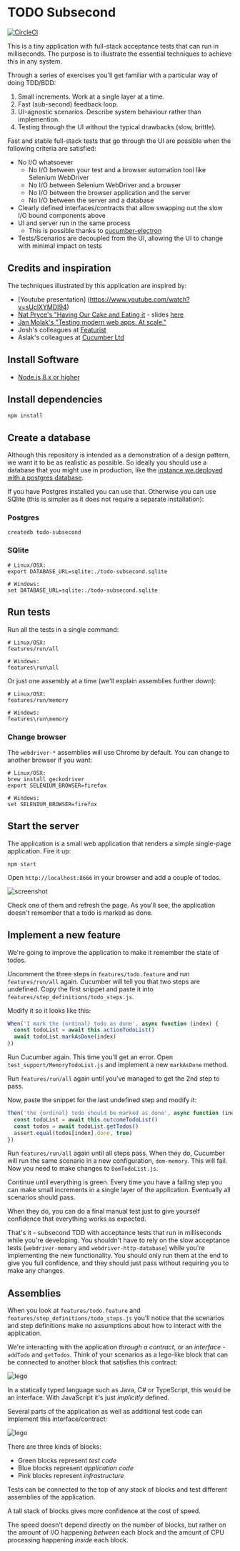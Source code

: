 # TODO Subsecond

[![CircleCI](https://circleci.com/gh/subsecondtdd/todo-subsecond.svg?style=svg)](https://circleci.com/gh/subsecondtdd/todo-subsecond)

This is a tiny application with full-stack acceptance tests that can run in milliseconds. The purpose is to illustrate
the essential techniques to achieve this in any system.

Through a series of exercises you'll get familiar with a particular way of doing TDD/BDD:

1. Small increments. Work at a single layer at a time.
2. Fast (sub-second) feedback loop.
3. UI-agnostic scenarios. Describe system behaviour rather than implemention.
4. Testing through the UI without the typical drawbacks (slow, brittle).

Fast and stable full-stack tests that go through the UI are possible when the following criteria are satisfied:

* No I/O whatsoever
  * No I/O between your test and a browser automation tool like Selenium WebDriver
  * No I/O between Selenium WebDriver and a browser
  * No I/O between the browser application and the server
  * No I/O between the server and a database
* Clearly defined interfaces/contracts that allow swapping out the slow I/O bound components above
* UI and server run in the same process
  * This is possible thanks to [cucumber-electron](https://github.com/cucumber/cucumber-electron)
* Tests/Scenarios are decoupled from the UI, allowing the UI to change with minimal impact on tests

## Credits and inspiration

The techniques illustrated by this application are inspired by:
* [Youtube presentation] (https://www.youtube.com/watch?v=sUclXYMDI94)
* [Nat Pryce's "Having Our Cake and Eating it](https://youtu.be/Fk4rCn4YLLU) - slides [here](https://speakerdeck.com/npryce/having-our-cake-and-eating-it-1)
* [Jan Molak's "Testing modern web apps. At scale."](http://agileonthebeach.com/testing-modern-web-apps-scale-jan-molak-software-delivery-2017/)
* Josh's colleagues at [Featurist](https://www.featurist.co.uk/)
* Aslak's colleagues at [Cucumber Ltd](https://cucumber.io)

## Install Software

* [Node.js 8.x or higher](https://nodejs.org/en/download/current/)

## Install dependencies

    npm install

## Create a database

Although this repository is intended as a demonstration of a design pattern, we want it to be as realistic as possible. So ideally you should use a database that you might use in production, like the [instance we deployed with a postgres database](https://todo-subsecond.herokuapp.com).

If you have Postgres installed you can use that. Otherwise you can use SQlite (this is simpler as it does not require a separate installation):

### Postgres

    createdb todo-subsecond

### SQlite

    # Linux/OSX:
    export DATABASE_URL=sqlite:./todo-subsecond.sqlite

    # Windows:
    set DATABASE_URL=sqlite:./todo-subsecond.sqlite

## Run tests

Run all the tests in a single command:

    # Linux/OSX:
    features/run/all

    # Windows:
    features\run\all

Or just one assembly at a time (we'll explain assemblies further down):

    # Linux/OSX:
    features/run/memory

    # Windows:
    features\run\memory

### Change browser

The `webdriver-*` assemblies will use Chrome by default. You can change to another browser if you want:

    # Linux/OSX:
    brew install geckodriver
    export SELENIUM_BROWSER=firefox

    # Windows:
    set SELENIUM_BROWSER=firefox

## Start the server

The application is a small web application that renders a simple single-page application. Fire it up:

    npm start

Open `http://localhost:8666` in your browser and add a couple of todos.

![screenshot](docs/screenshot.png)

Check one of them and refresh the page. As you'll see, the application doesn't remember that a todo is marked as done.

## Implement a new feature

We're going to improve the application to make it remember the state of todos.

Uncomment the three steps in `features/todo.feature` and run `features/run/all` again. Cucumber will tell you that
two steps are undefined. Copy the first snippet and paste it into `features/step_definitions/todo_steps.js`.

Modify it so it looks like this:

```javascript
When('I mark the {ordinal} todo as done', async function (index) {
  const todoList = await this.actionTodoList()
  await todoList.markAsDone(index)
})
```

Run Cucumber again. This time you'll get an error. Open `test_support/MemoryTodoList.js` and implement a new
`markAsDone` method.

Run `features/run/all` again until you've managed to get the 2nd step to pass.

Now, paste the snippet for the last undefined step and modify it:

```javascript
Then('the {ordinal} todo should be marked as done', async function (index) {
  const todoList = await this.outcomeTodoList()
  const todos = await todoList.getTodos()
  assert.equal(todos[index].done, true)
})
```

Run `features/run/all` again until all steps pass. When they do, Cucumber will run the same scenario in a new configuration,
`dom-memory`. This will fail. Now you need to make changes to `DomTodoList.js`.

Continue until everything is green. Every time you have a failing step you can make small increments in a single layer
of the application. Eventually all scenarios should pass.

When they do, you can do a final manual test just to give yourself confidence that everything works as expected.

That's it - subsecond TDD with acceptance tests that run in milliseconds while you're developing. You shouldn't have to
rely on the slow acceptance tests (`webdriver-memory` and `webdriver-http-database`) while you're implementing the new
functionality. You should only run them at the end to give you full confidence, and they should just pass without
requiring you to make any changes.

## Assemblies

When you look at `features/todo.feature` and `features/step_definitions/todo_steps.js` you'll notice that the scenarios
and step definitions make no assumptions about how to interact with the application.

We're interacting with the application *through a contract*, or an *interface* - `addTodo` and `getTodos`. Think of your
scenarios as a lego-like block that can be connected to another block that satisfies this contract:

![lego](docs/test.png)

In a statically typed language such as Java, C# or TypeScript, this would be an interface. With JavaScript it's just
*implicitly* defined.

Several parts of the application as well as additional test code can implement this interface/contract:

![lego](docs/lego.png)

There are three kinds of blocks:

* Green blocks represent *test code*
* Blue blocks represent *application code*
* Pink blocks represent *infrastructure*

Tests can be connected to the top of any stack of blocks and test different assemblies
of the application.

A tall stack of blocks gives more confidence at the cost of speed.

The speed doesn't depend directly on the number of blocks, but rather on the
amount of I/O happening *between* each block and the amount of CPU processing
happening *inside* each block.
